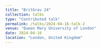 ```yaml
---
title: "BritGrav 24"
collection: talks
type: "Contributed talk"
permalink: /talks/2024-04-16-talk-2
venue: "Queen Mary University of London"
date: 2024-04-16
location: "London, United Kingdom"
---
```




